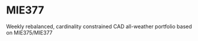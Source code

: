# MIE377
Weekly rebalanced, cardinality constrained CAD all-weather portfolio based on MIE375/MIE377

